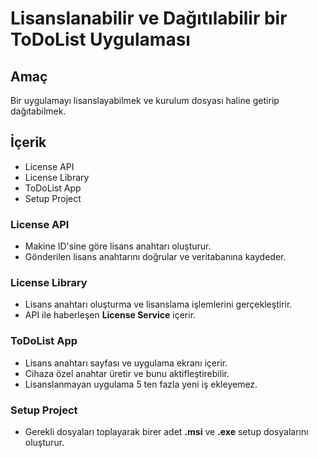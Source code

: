 # Lisanslanabilir ve Dağıtılabilir bir ToDoList Uygulaması

## Amaç

Bir uygulamayı lisanslayabilmek ve kurulum dosyası haline getirip dağıtabilmek.

## İçerik

- License API
- License Library
- ToDoList App
- Setup Project

### License API

- Makine ID'sine göre lisans anahtarı oluşturur.
- Gönderilen lisans anahtarını doğrular ve veritabanına kaydeder.

### License Library

- Lisans anahtarı oluşturma ve lisanslama işlemlerini gerçekleştirir.
- API ile haberleşen **License Service** içerir.

### ToDoList App

- Lisans anahtarı sayfası ve uygulama ekranı içerir.
- Cihaza özel anahtar üretir ve bunu aktifleştirebilir.
- Lisanslanmayan uygulama 5 ten fazla yeni iş ekleyemez.

### Setup Project

- Gerekli dosyaları toplayarak birer adet **.msi** ve **.exe** setup dosyalarını oluşturur.
